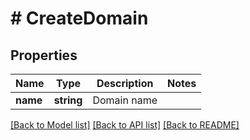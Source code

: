 # # CreateDomain

## Properties

Name | Type | Description | Notes
------------ | ------------- | ------------- | -------------
**name** | **string** | Domain name |

[[Back to Model list]](../../README.md#models) [[Back to API list]](../../README.md#endpoints) [[Back to README]](../../README.md)
